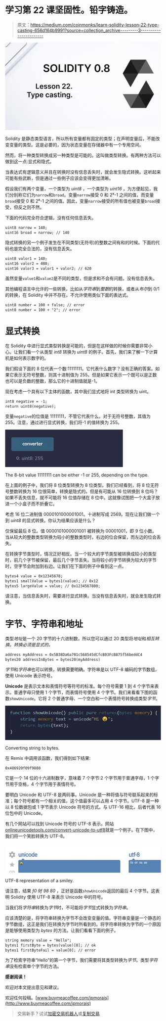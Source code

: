 # 学习第 22 课坚固性。铅字铸造。

> 原文：<https://medium.com/coinmonks/learn-solidity-lesson-22-type-casting-656d164b9991?source=collection_archive---------3----------------------->

![](img/57172ec0c8969944d3c27d01bbfbc976.png)

Solidity 是静态类型语言，所以所有变量都有固定的类型；在声明变量后，不能改变变量的类型。这是必要的，因为状态变量在存储器中有一个专用空间。

然而，将一种类型转换成另一种类型是可能的。这叫做类型转换。有两种方法可以做到这一点:显式和隐式。

当表达式有逻辑意义并且在转换时没有信息丢失时，就会发生隐式转换。这听起来可能有些武断，但是通过一些例子应该会变得更加清晰。

假设我们有两个变量，一个类型为 *uint8* ，一个类型为 *uint16* 。为方便起见，我们分别称它们为`narrow`和`broad`。变量`narrow`接受 0 和 2⁸-1 之间的值，而变量`broad`接受 0 和 2⁶-1 之间的值。因此，变量`narrow`接受的所有值也被变量`broad`接受，但反之则不然。

下面的代码完全符合逻辑，没有任何信息丢失。

```
uint8 narrow = 140;
uint16 broad = narrow; // 140
```

隐式转换的另一个例子发生在不同类型(无符号)的整数之间有和的时候。下面的代码也是完全合法的，没有信息丢失。

```
uint8 valor1 = 140;
uint16 valor2 = 480;
uint16 valor3 = valor1 + valor2; // 620
```

虽然变量`value1`和`value2`是不同的类型，但是求和不会有问题。没有信息丢失。

其他编程语言中允许的一些转换，比如从*字符串*到*整数*的转换，或者从*布尔*到 0/1 的转换，在 Solidity 中并不存在。不允许使用类似下面的表达式。

```
uint8 number = 100 + false; // error
uint8 number = 100 + "2"; // error
```

# 显式转换

在 Solidity 中进行显式类型转换是可能的，但是在这样做的时候你需要非常小心。让我们看一个从类型 *int8* 转换为 *uint8* 的例子。首先，我们来了解一下计算机是如何表示数字的。

我们假设下面的 8 位代表一个数:11111111。它代表什么数字？没有正确的答案。如果它表示无符号整数，则其十进制值为 255。但是如果它表示一个既可以是正数也可以是负数的整数，那么它的十进制值就是-1。

现在考虑一个具有以下主体的函数，其中我们显式地将 int 类型转换为 uint。

```
int8 negative = -1;
return uint8(negative);
```

变量`negative`的位值是 11111111，不管它代表什么。对于无符号整数，其值为 255。注意，通过进行显式转换，我们将-1 的值转换为 255。

![](img/912b505f8ca062a2fdff7b5adc3b2374.png)

The 8-bit value 11111111 can be either -1 or 255, depending on the type.

在上面的例子中，我们将 8 位类型转换为 8 位类型。我们已经看到，将 8 位无符号整数转换为 16 位很简单，转换是隐式的。但是有可能从 16 位转换到 8 位吗？如果不丢失信息，就不可能将 16 位值存储在 8 位中。这就像试图把一个大盒子放进一个小盒子而不折叠它。

考虑 16 位二进制值 0000101000001001。十进制写成 2569。现在让我们做一个到 *uint8* 的显式转换。你认为结果应该是什么？

仅保留最后 8 位。值 0000101000001001 被转换为 00001001，即 9 位小数。当从较大的整数类型转换为较小的整数类型时，右边的位会保留，而左边的位会丢失。

在转换字节类型时，情况正好相反。当一个较大的字节类型被转换成较小的类型时，前几个字节被保留，最后几个字节丢失。当将较小的字节转换为较大的字节时，空字节会附加到右边。让我们在下面的例子中看到这一点。

```
bytes4 value = 0x12345678;
bytes1 smallValue = bytes1(value); // 0x12
bytes5 largeValue = value; // 0x1234567800;
```

请注意，当信息丢失时，需要进行显式转换。当没有信息丢失时，就会发生隐式转换。

# 字节、字符串和地址

类型*地址*是一个 20 字节的十六进制数，所以您可以通过 20 类型将*地址*和*相互转换。转换必须是显式的。*

```
address myAddress = 0x5B38Da6a701c568545dCfcB03FcB875f56beddC4
bytes20 addressInBytes = bytes20(myAddress)
```

*字节*和*字符串*也可以转换，转换需要明确。字符串是以 UTF-8 编码的字节数组，使用 Unicode 表示符号。

**Unicode** 是表示文本和表情符号等符号的标准。每个符号需要 1 到 4 个字节来表示。普通字母只使用 1 个字节，而表情符号使用 4 个字节。我们来看看下图的函数`showUnicode`。它将 2 个普通字母、一个空白和一个表情符号转换成类型*字节*。

![](img/97c9dcd0a863c3664b408c20c27feb6e.png)

Converting string to bytes.

在 Remix 中调用该函数，我们得到如下结果:

```
0x486920f09f9880
```

它是一个 14 位的十六进制数字，意味着 7 个字节:2 个字节用于普通字母，1 个字节用于空格，4 个字节用于表情符号。

要明白 Unicode 和 UTF-8 是两码事。Unicode 是一种将值与符号联系起来的标准；每个符号都有一个相关的值，这个值最多可以占用 4 个字节。UTF-8 是一种以 8 位数据包或 1 字节表示 Unicode 符号的方式。与 UTF-16 相比，后者代表 16 位包中的 Unicode。

有几个网站可以找到 Unicode 符号的 UTF-8 表示。网站[onlineunicodetools.com/convert-unicode-to-utf8](http://onlineunicodetools.com/convert-unicode-to-utf8)就是一个例子。在下图中，我们将一个笑脸转换为 UTF-8。

![](img/b1a5ab6e148b73f0f84416d3bfb8649f.png)

UTF-8 representation of a smiley.

请注意，结果 *f0 9f 98 80* ，正好是函数`showUnicode`返回的最后 4 个字节。这表明 Solidity 使用 UTF-8 来表示 Unicode 中的符号。

当我们将*字符串*转换为*字节*时，不可能将*字节*显式转换为*字符串*。

应该清楚的是，将字符串转换为字节不会改变变量的值。字符串变量是一个静态的字节数组，这正是我们在转换为字节时所看到的。将字符串转换为字节的一个原因是能够使用类型为 *bytes* 的方法。让我们看看下面的例子。

```
string memory value = "Hello";
bytes1 firstByte = bytes(value)[0]; // ok
bytes1 firstByteFail = value[0]; // error
```

为了检索字符串“Hello”的第一个字节，我们需要将其类型转换为*字节*。类型*字符串*没有检索单个字节的方法。

**感谢阅读！**

欢迎对本文提出意见和建议。

欢迎任何投稿。[www.buymeacoffee.com/jpmorais](http://www.buymeacoffee.com/jpmorais)

> 交易新手？试试[加密交易机器人](/coinmonks/crypto-trading-bot-c2ffce8acb2a)或[复制交易](/coinmonks/top-10-crypto-copy-trading-platforms-for-beginners-d0c37c7d698c)